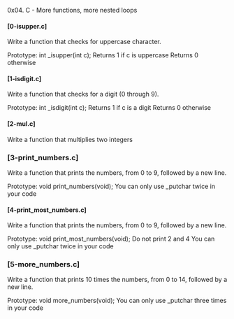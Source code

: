 0x04. C - More functions, more nested loops
#### [0-isupper.c]
Write a function that checks for uppercase character.

Prototype: int _isupper(int c);
Returns 1 if c is uppercase
Returns 0 otherwise
#### [1-isdigit.c]
Write a function that checks for a digit (0 through 9).

Prototype: int _isdigit(int c);
Returns 1 if c is a digit
Returns 0 otherwise
#### [2-mul.c]
Write a function that multiplies two integers
### [3-print_numbers.c]
Write a function that prints the numbers, from 0 to 9, followed by a new line.

Prototype: void print_numbers(void);
You can only use _putchar twice in your code
#### [4-print_most_numbers.c]
Write a function that prints the numbers, from 0 to 9, followed by a new line.

Prototype: void print_most_numbers(void);
Do not print 2 and 4
You can only use _putchar twice in your code
### [5-more_numbers.c]
Write a function that prints 10 times the numbers, from 0 to 14, followed by a new line.

Prototype: void more_numbers(void);
You can only use _putchar three times in your code
